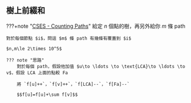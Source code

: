 ## 樹上前綴和

???+note "[CSES - Counting Paths](https://cses.fi/problemset/task/1136)"
	給定 $n$ 個點的樹，再另外給你 $m$ 條 path
	

	對於每個節點 $i$，問這 $m$ 條 path 有幾條有覆蓋到 $i$
	
	$n,m\le 2\times 10^5$
	
	??? note "思路"
		對於每個 path，假設他加值 $u\to \ldots \to \text{LCA}\to \ldots \to v$，假設 LCA 上面的點較 Fa
		
		將 `f[u]++`，`f[v]++`，`f[LCA]--`，`f[Fa]--`
		
		$$f[u]=f[u]+\sum f[v]$$

